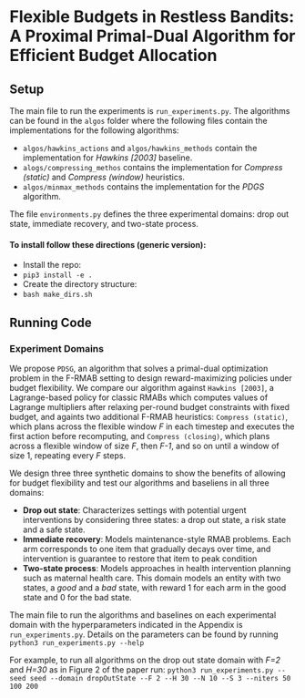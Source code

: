 # Flexible Budgets in Restless Bandits: A Proximal Primal-Dual Algorithm for Efficient Budget Allocation

## Setup
The main file to run the experiments is `run_experiments.py`. The algorithms can be found in the `algos` folder where the following files contain the implementations for the following algorithms:
- `algos/hawkins_actions` and `algos/hawkins_methods` contain the implementation for *Hawkins [2003]* baseline.
- `alogs/compressing_methos` contains the implementation for *Compress (static)* and *Compress (window)* heuristics.
- `algos/minmax_methods` contains the implementation for the *PDGS* algorithm.

The file `environments.py` defines the three experimental domains: drop out state, immediate recovery, and two-state process.

#### To install follow these directions (generic version):

- Install the repo:
- `pip3 install -e .`
- Create the directory structure:
- `bash make_dirs.sh`

## Running Code 
### Experiment Domains

We propose `PDSG`, an algorithm that solves a primal-dual optimization problem in the F-RMAB setting to design reward-maximizing policies under budget flexibility. We compare our algorithm against `Hawkins [2003]`, a Lagrange-based policy for classic RMABs which computes values of Lagrange multipliers after relaxing per-round budget constraints with fixed budget, and againts two additional F-RMAB heuristics: `Compress (static)`, which plans across the flexible window *F* in each timestep and executes the first action before recomputing, and `Compress (closing)`, which plans across a flexible window of size *F*, then *F-1*, and so on until a window of size 1, repeating every *F* steps.

We design three three synthetic domains to show the benefits of allowing for budget flexibility and test our algorithms and baseliens in all three domains:
- **Drop out state**: Characterizes settings with potential urgent interventions by considering three states: a drop out state, a risk state and a safe state.
- **Immediate recovery**: Models maintenance-style RMAB problems. Each arm corresponds to one item that gradually decays over time, and intervention is guarantee to restore that item to peak condition
- **Two-state process**: Models approaches in health intervention planning such as maternal health care. This domain models an entity with two states, a *good* and a *bad* state, with reward 1 for each arm in the good state and 0 for the bad state.

The main file to run the algorithms and baselines on each experimental domain with the hyperparameters indicated in the Appendix is `run_experiments.py`. Details on the parameters can be found by running `python3 run_experiments.py --help`

For example, to run all algorithms on the drop out state domain with *F=2* and *H=30* as in Figure 2 of the paper run:
`python3 run_experiments.py --seed seed --domain dropOutState --F 2 --H 30 --N 10 --S 3 --niters 50 100 200`
